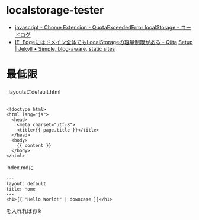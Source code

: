 # localstorage-tester

- [javascript - Chome Extension - QuotaExceededError localStorage - コードログ](https://stackoverflow.com/questions/43142660/chome-extension-quotaexceedederror-localstorage)
- [IE, Edgeにはドメイン全体でもLocalStorageの容量制限がある - Qiita](https://qiita.com/non_cal/items/b8a3779f93a252f0f796)
[Setup | Jekyll • Simple, blog-aware, static sites](https://jekyllrb.com/docs/step-by-step/01-setup/)

# 最低限
_layoutsにdefault.html<br>
<br>
```
<!doctype html>
<html lang="ja">
  <head>
    <meta charset="utf-8">
    <title>{{ page.title }}</title>
  </head>
  <body>
    {{ content }}
  </body>
</html>
```

index.mdに
```
---
layout: default
title: Home
---
<h1>{{ "Hello World!" | downcase }}</h1>
```

を入れればおｋ
